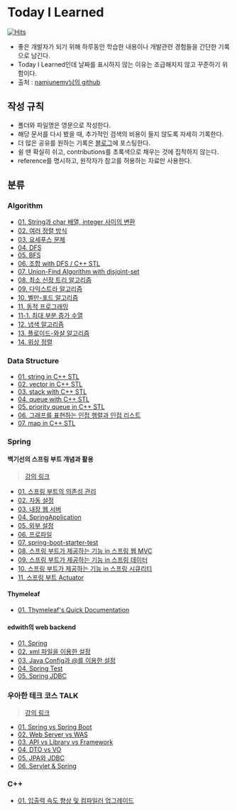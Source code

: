 # Today I Learned

[![Hits](https://hits.seeyoufarm.com/api/count/incr/badge.svg?url=https://github.com/96glory/TIL)](https://hits.seeyoufarm.com)

- 좋은 개발자가 되기 위해 하루동안 학습한 내용이나 개발관련 경험들을 간단한 기록으로 남긴다.
- Today I Learned인데 날짜를 표시하지 않는 이유는 조급해지지 않고 꾸준하기 위함이다.
- 출처 : [namjunemy님의 github](https://github.com/namjunemy/TIL)

## 작성 규칙

- 폴더와 파일명은 영문으로 작성한다.
- 해당 문서를 다시 봤을 때, 추가적인 검색의 비용이 들지 않도록 자세히 기록한다.
- 더 많은 공유를 원하는 기록은 [블로그](http://96glory.tistory.com/)에 포스팅한다.
- 쉴 땐 확실히 쉬고, contributions를 초록색으로 채우는 것에 집착하지 않는다.
- reference를 명시하고, 원작자가 참고를 허용하는 자료만 사용한다.

## 분류

### Algorithm

- [01. String과 char 배열, integer 사이의 변환](https://github.com/96glory/TIL/blob/master/Algorithm/01string-char-int-conversion.md)
- [02. 여러 정렬 방식](https://github.com/96glory/TIL/blob/master/Algorithm/02sort.md)
- [03. 요세푸스 문제](https://github.com/96glory/TIL/blob/master/Algorithm/03josephus-problem.md)
- [04. DFS](https://github.com/96glory/TIL/blob/master/Algorithm/04dfs.md)
- [05. BFS](https://github.com/96glory/TIL/blob/master/Algorithm/05bfs.md)
- [06. 조합 with DFS / C++ STL](https://github.com/96glory/TIL/blob/master/Algorithm/06combination.md)
- [07. Union-Find Algorithm with disjoint-set](https://github.com/96glory/TIL/blob/master/Algorithm/07union-find.md)
- [08. 최소 신장 트리 알고리즘](https://github.com/96glory/TIL/blob/master/Algorithm/08mst-algorithm.md)
- [09. 다익스트라 알고리즘](https://github.com/96glory/TIL/blob/master/Algorithm/09dijkstra-algorithm.md)
- [10. 벨만-포드 알고리즘](https://github.com/96glory/TIL/blob/master/Algorithm/10bellman-ford-algorithm.md)
- [11. 동적 프로그래밍](https://github.com/96glory/TIL/blob/master/Algorithm/11dynamic-programming.md)
- [11-1. 최대 부분 증가 수열](https://github.com/96glory/TIL/blob/master/Algorithm/11-01lis.md)
- [12. 냅색 알고리즘](https://github.com/96glory/TIL/blob/master/Algorithm/12knapsack-algorithm.md)
- [13. 플로이드-와샬 알고리즘](https://github.com/96glory/TIL/blob/master/Algorithm/13floyd-warshall-algorithm.md)
- [14. 위상 정렬](https://github.com/96glory/TIL/blob/master/Algorithm/14topological-sort.md)

### Data Structure

- [01. string in C++ STL](https://github.com/96glory/TIL/blob/master/DataStructure/01string.md)
- [02. vector in C++ STL](https://github.com/96glory/TIL/blob/master/DataStructure/02vector.md)
- [03. stack with C++ STL](https://github.com/96glory/TIL/blob/master/DataStructure/03stack.md)
- [04. queue with C++ STL](https://github.com/96glory/TIL/blob/master/DataStructure/04queue.md)
- [05. priority queue in C++ STL](https://github.com/96glory/TIL/blob/master/DataStructure/05priority-queue.md)
- [06. 그래프를 표현하는 인접 행렬과 인접 리스트](https://github.com/96glory/TIL/blob/master/DataStructure/06graph-expression.md)
- [07. map in C++ STL](https://github.com/96glory/TIL/blob/master/DataStructure/07map.md)

### Spring

#### 백기선의 스프링 부트 개념과 활용

> [강의 링크](https://www.inflearn.com/course/%EC%8A%A4%ED%94%84%EB%A7%81%EB%B6%80%ED%8A%B8/)

- [01. 스프링 부트의 의존성 관리](https://github.com/96glory/TIL/blob/master/Spring/whiteship-spring-boot/01dependency-management.md)
- [02. 자동 설정](https://github.com/96glory/TIL/blob/master/Spring/whiteship-spring-boot/02auto-configuration.md)
- [03. 내장 웹 서버](https://github.com/96glory/TIL/blob/master/Spring/whiteship-spring-boot/03embedded-web-server.md)
- [04. SpringApplication](https://github.com/96glory/TIL/blob/master/Spring/whiteship-spring-boot/04SpringApplication.md)
- [05. 외부 설정](https://github.com/96glory/TIL/blob/master/Spring/whiteship-spring-boot/05external-config.md)
- [06. 프로파일](https://github.com/96glory/TIL/blob/master/Spring/whiteship-spring-boot/06profile.md)
- [07. spring-boot-starter-test](https://github.com/96glory/TIL/blob/master/Spring/whiteship-spring-boot/07spring-boot-starter-test.md)
- [08. 스프링 부트가 제공하는 기능 in 스프링 웹 MVC](https://github.com/96glory/TIL/blob/master/Spring/whiteship-spring-boot/08spring-web-mvc.md)
- [09. 스프링 부트가 제공하는 기능 in 스프링 데이터](https://github.com/96glory/TIL/blob/master/Spring/whiteship-spring-boot/09spring-data.md)
- [10. 스프링 부트가 제공하는 기능 in 스프링 시큐리티](https://github.com/96glory/TIL/blob/master/Spring/whiteship-spring-boot/10spring-security.md)
- [11. 스프링 부트 Actuator](https://github.com/96glory/TIL/blob/master/Spring/whiteship-spring-boot/11spring-boot-actuator.md)

#### Thymeleaf

- [01. Thymeleaf's Quick Documentation](https://github.com/96glory/TIL/blob/master/Spring/whiteship-spring-boot/08-1thymeleaf.md)

#### edwith의 web backend

- [01. Spring](https://github.com/96glory/TIL/blob/master/Spring/edwith-web-back-end/web-app-reservation-service/01spring-core.md)
- [02. xml 파일을 이용한 설정](https://github.com/96glory/TIL/blob/master/Spring/edwith-web-back-end/web-app-reservation-service/02xml.md)
- [03. Java Config과 @를 이용한 설정](https://github.com/96glory/TIL/blob/master/Spring/edwith-web-back-end/web-app-reservation-service/03JavaConfig.md)
- [04. Spring Test](https://github.com/96glory/TIL/blob/master/Spring/edwith-web-back-end/web-app-reservation-service/04spring-test.md)
- [05. Spring JDBC](https://github.com/96glory/TIL/blob/master/Spring/edwith-web-back-end/web-app-reservation-service/05spring-JDBC.md)

### 우아한 테크 코스 TALK

> [강의 링크](https://www.youtube.com/playlist?list=PLgXGHBqgT2TvpJ_p9L_yZKPifgdBOzdVH)

- [01. Spring vs Spring Boot](https://github.com/96glory/TIL/blob/master/WoowaTechTalk/01spring-vs-springboot.md)
- [02. Web Server vs WAS](https://github.com/96glory/TIL/blob/master/WoowaTechTalk/02webserver-vs-was.md)
- [03. API vs Library vs Framework](https://github.com/96glory/TIL/blob/master/WoowaTechTalk/03api-vs-library-vs-framework.md)
- [04. DTO vs VO](https://github.com/96glory/TIL/blob/master/WoowaTechTalk/04dto-vs-vo.md)
- [05. JPA와 JDBC](https://github.com/96glory/TIL/blob/master/WoowaTechTalk/05jpa-jdbc.md)
- [06. Servlet & Spring](https://github.com/96glory/TIL/blob/master/WoowaTechTalk/06servlet-spring.md)

### C++

- [01. 입출력 속도 향상 및 컴파일러 업그레이드](https://96glory.tistory.com/2)
